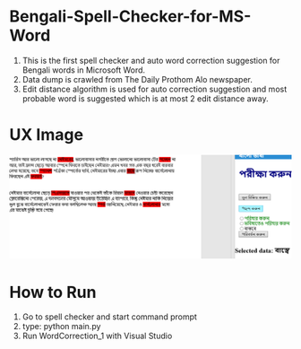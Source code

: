 # Bengali-Spell-Checker-for-MS-Word

1. This is the first spell checker and auto word correction suggestion for Bengali words in Microsoft Word.
2. Data dump is crawled from The Daily Prothom Alo newspaper.
3. Edit distance algorithm is used for auto correction suggestion and most probable word is suggested which is at most 2 edit distance        away.


# UX Image

![UX IMAGE](UX_image.png)



# How to Run
1. Go to spell checker and start command prompt
2. type: python main.py
3. Run WordCorrection_1 with Visual Studio
